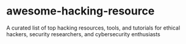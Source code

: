 # awesome-hacking-resource
A curated list of top hacking resources, tools, and tutorials for ethical hackers, security researchers, and cybersecurity enthusiasts
